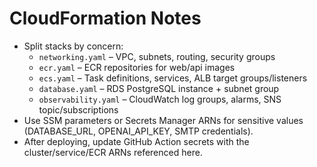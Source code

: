 # CloudFormation Notes

- Split stacks by concern:
  - `networking.yaml` – VPC, subnets, routing, security groups
  - `ecr.yaml` – ECR repositories for web/api images
  - `ecs.yaml` – Task definitions, services, ALB target groups/listeners
  - `database.yaml` – RDS PostgreSQL instance + subnet group
  - `observability.yaml` – CloudWatch log groups, alarms, SNS topic/subscriptions
- Use SSM parameters or Secrets Manager ARNs for sensitive values (DATABASE_URL, OPENAI_API_KEY, SMTP credentials).
- After deploying, update GitHub Action secrets with the cluster/service/ECR ARNs referenced here.
